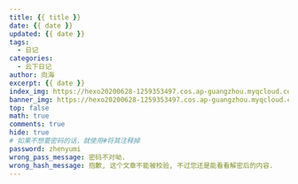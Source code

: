 ```yaml
---
title: {{ title }}
date: {{ date }}
updated: {{ date }}
tags:
  - 日记
categories:
  - 云下日记
author: 向海
excerpt: {{ date }}
index_img: https://hexo20200628-1259353497.cos.ap-guangzhou.myqcloud.com/Articles/Diary/Diary.png
banner_img: https://hexo20200628-1259353497.cos.ap-guangzhou.myqcloud.com/Others/Fluid/post/post2.jpg
top: false
math: true
comments: true
hide: true
# 如果不想要密码的话，就使用#将其注释掉
password: zhenyumi
wrong_pass_message: 密码不对呦. 
wrong_hash_message: 抱歉, 这个文章不能被校验, 不过您还是能看看解密后的内容.
---
```

